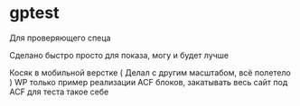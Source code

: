 # gptest

Для проверяющего спеца

Сделано быстро просто для показа, могу и будет лучше

Косяк в мобильной верстке ( Делал с другим масштабом, всё полетело )
WP только пример реализации ACF блоков, закатывать весь сайт под ACF для теста такое себе
